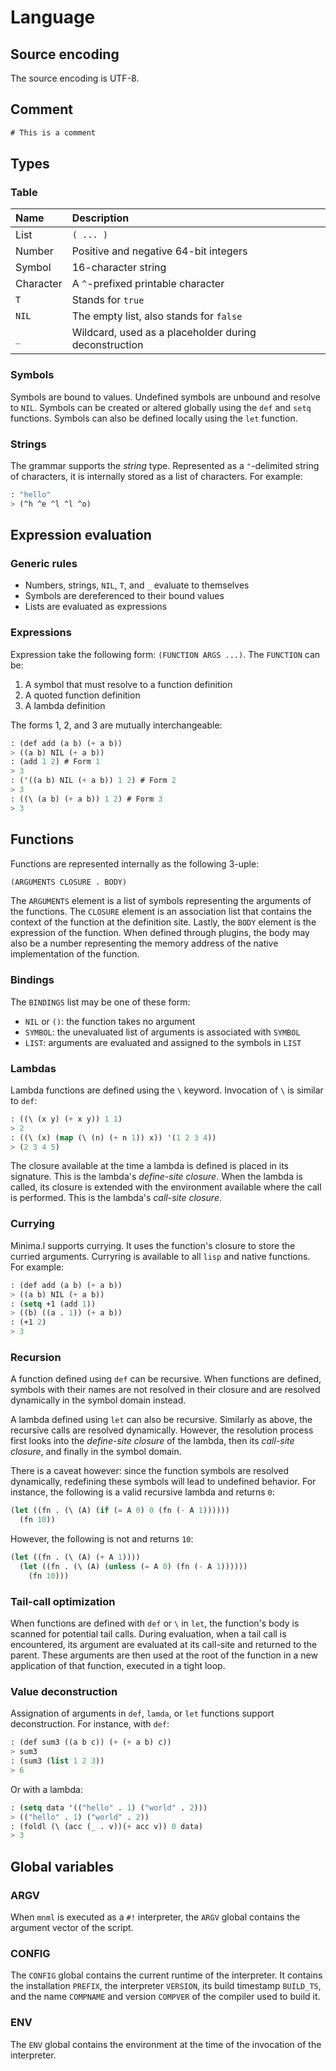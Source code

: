 # Language

## Source encoding

The source encoding is UTF-8.

## Comment
```lisp
# This is a comment
```
## Types

### Table

| Name      | Description                                           |
|:----------|:------------------------------------------------------|
| List      | `( ... )`                                               |
| Number    | Positive and negative 64-bit integers                 |
| Symbol    | 16-character string                                   |
| Character | A `^`-prefixed printable character                      |
| `T`         | Stands for `true`                                       |
| `NIL`       | The empty list, also stands for `false`                 |
| `_`         | Wildcard, used as a placeholder during deconstruction |

### Symbols

Symbols are bound to values. Undefined symbols are unbound and resolve to `NIL`.
Symbols can be created or altered globally using the `def` and `setq` functions.
Symbols can also be defined locally using the `let` function.

### Strings

The grammar supports the _string_ type. Represented as a `"`-delimited string of
characters, it is internally stored as a list of characters. For example:
```lisp
: "hello"
> (^h ^e ^l ^l ^o)
```
## Expression evaluation

### Generic rules

* Numbers, strings, `NIL`, `T`, and `_` evaluate to themselves
* Symbols are dereferenced to their bound values
* Lists are evaluated as expressions

### Expressions

Expression take the following form: `(FUNCTION ARGS ...)`. The `FUNCTION` can be:

1. A symbol that must resolve to a function definition
2. A quoted function definition
3. A lambda definition

The forms 1, 2, and 3 are mutually interchangeable:
```lisp
: (def add (a b) (+ a b))
> ((a b) NIL (+ a b))
: (add 1 2) # Form 1
> 3
: ('((a b) NIL (+ a b)) 1 2) # Form 2
> 3
: ((\ (a b) (+ a b)) 1 2) # Form 3
> 3
```
## Functions

Functions are represented internally as the following 3-uple:
```lisp
(ARGUMENTS CLOSURE . BODY)
```
The `ARGUMENTS` element is a list of symbols representing the arguments of the
functions. The `CLOSURE` element is an association list that contains the
context of the function at the definition site. Lastly, the `BODY` element is
the expression of the function. When defined through plugins, the body may also
be a number representing the memory address of the native implementation of the
function.

### Bindings

The `BINDINGS` list may be one of these form:

* `NIL` or `()`: the function takes no argument
* `SYMBOL`: the unevaluated list of arguments is associated with `SYMBOL`
* `LIST`: arguments are evaluated and assigned to the symbols in `LIST`

### Lambdas

Lambda functions are defined using the `\` keyword. Invocation of `\` is
similar to `def`:
```lisp
: ((\ (x y) (+ x y)) 1 1)
> 2
: ((\ (x) (map (\ (n) (+ n 1)) x)) '(1 2 3 4))
> (2 3 4 5)
```
The closure available at the time a lambda is defined is placed in its
signature. This is the lambda's _define-site closure_. When the lambda is called,
its closure is extended with the environment available where the call is
performed. This is the lambda's _call-site closure_.

### Currying

Minima.l supports currying. It uses the function's closure to store the curried
arguments. Curryring is available to all `lisp` and native functions. For example:
```lisp
: (def add (a b) (+ a b))
> ((a b) NIL (+ a b))
: (setq +1 (add 1))
> ((b) ((a . 1)) (+ a b))
: (+1 2)
> 3
```
### Recursion

A function defined using `def` can be recursive. When functions are defined,
symbols with their names are not resolved in their closure and are resolved
dynamically in the symbol domain instead.

A lambda defined using `let` can also be recursive. Similarly as above, the
recursive calls are resolved dynamically. However, the resolution process
first looks into the _define-site closure_ of the lambda, then its _call-site
closure_, and finally in the symbol domain.

There is a caveat however: since the function symbols are resolved dynamically,
redefining these symbols will lead to undefined behavior. For instance, the
following is a valid recursive lambda and returns `0`:
```lisp
(let ((fn . (\ (A) (if (= A 0) 0 (fn (- A 1))))))
  (fn 10))
```
However, the following is not and returns `10`:
```lisp
(let ((fn . (\ (A) (+ A 1))))
  (let ((fn . (\ (A) (unless (= A 0) (fn (- A 1))))))
    (fn 10)))
```
### Tail-call optimization

When functions are defined with `def` or `\` in `let`, the function's body is
scanned for potential tail calls. During evaluation, when a tail call is
encountered, its argument are evaluated at its call-site and returned to the
parent. These arguments are then used at the root of the function in a new
application of that function, executed in a tight loop.

### Value deconstruction

Assignation of arguments in `def`, `lamda`, or `let` functions support
deconstruction. For instance, with `def`:
```lisp
: (def sum3 ((a b c)) (+ (+ a b) c))
> sum3
: (sum3 (list 1 2 3))
> 6
```
Or with a lambda:
```lisp
: (setq data '(("hello" . 1) ("world" . 2)))
> (("hello" . 1) ("world" . 2))
: (foldl (\ (acc (_ . v))(+ acc v)) 0 data)
> 3
```
## Global variables

### ARGV

When `mnml` is executed as a `#!` interpreter, the `ARGV` global contains the
argument vector  of the script.

### CONFIG

The `CONFIG` global contains the current runtime of the interpreter. It contains
the installation `PREFIX`, the interpreter `VERSION`, its build timestamp
`BUILD_TS`, and the name `COMPNAME` and version `COMPVER` of the compiler used to
build it.

### ENV

The `ENV` global contains the environment at the time of the invocation of the
interpreter.


